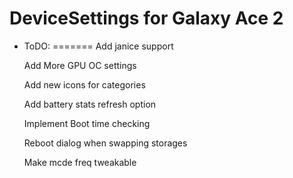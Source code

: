 DeviceSettings for Galaxy Ace 2
====================================
- ToDO:
=======
  Add janice support

  Add More GPU OC settings

  Add new icons for categories

  Add battery stats refresh option

  Implement Boot time checking

  Reboot dialog when swapping storages

  Make mcde freq tweakable
